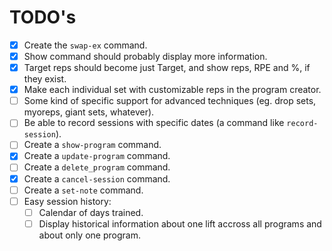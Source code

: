 # TODO's

- [x] Create the `swap-ex` command.
- [x] Show command should probably display more information.
- [x] Target reps should become just Target, and show reps, RPE and %, if they exist.
- [x] Make each individual set with customizable reps in the program creator.
- [ ] Some kind of specific support for advanced techniques (eg. drop sets, myoreps, giant sets, whatever).
- [ ] Be able to record sessions with specific dates (a command like `record-session`).
- [ ] Create a `show-program` command.
- [x] Create a `update-program` command.
- [ ] Create a `delete_program` command.
- [x] Create a `cancel-session` command.
- [ ] Create a `set-note` command.
- [ ] Easy session history:
  - [ ] Calendar of days trained.
  - [ ] Display historical information about one lift accross all programs and about only one program.

